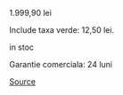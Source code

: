 1.999,90 lei

Include taxa verde: 12,50 lei.

in stoc

Garantie comerciala: 24 luni

[Source](https://altex.ro/televizor-led-smart-philips-43pus7906-ultra-hd-4k-hdr-108-cm/cpd/UHD43PUS7906/)